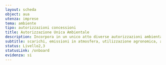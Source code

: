 ```yaml
---
layout: scheda
object: aua
utenza: imprese
tema: ambiente
tipo: autorizzazioni concessioni
title: Autorizzazione Unica Ambientale
description: Incorpora in un unico atto diverse autorizzazioni ambientali previste dalla normativa di settore
subtitle: scarichi, emissioni in atmosfera, utilizzazione agronomica, acustica, rumore, rifiuti, autorizzazione, AUA
status: Livello2,3
statusLink: /onboard
evidenza: si
---
```

